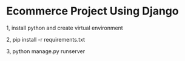 # Ecommerce Project Using Django


1, install python and create virtual environment

2, pip install -r requirements.txt 

3, python manage.py runserver
